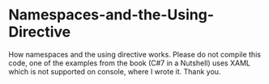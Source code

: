 # Namespaces-and-the-Using-Directive
How namespaces and the using directive works. Please do not compile this code, one of the examples from the book (C#7 in a Nutshell) uses XAML which is not supported on console, where I wrote it. Thank you. 
